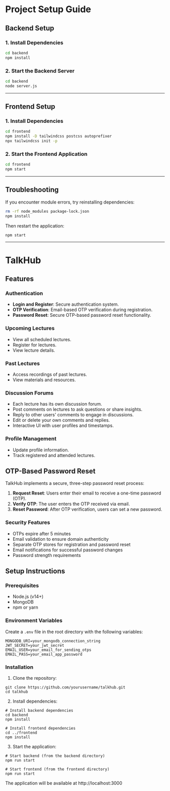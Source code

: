 # Project Setup Guide

## Backend Setup

### 1. Install Dependencies
```bash
cd backend
npm install
```

### 2. Start the Backend Server
```bash
cd backend
node server.js
```

---

## Frontend Setup

### 1. Install Dependencies
```bash
cd frontend
npm install -D tailwindcss postcss autoprefixer
npx tailwindcss init -p
```

### 2. Start the Frontend Application
```bash
cd frontend
npm start
```

---

## Troubleshooting

If you encounter module errors, try reinstalling dependencies:
```bash
rm -rf node_modules package-lock.json
npm install
```

Then restart the application:
```bash
npm start
```

---

# TalkHub

## Features

### Authentication
- **Login and Register**: Secure authentication system.
- **OTP Verification**: Email-based OTP verification during registration.
- **Password Reset**: Secure OTP-based password reset functionality.

### Upcoming Lectures
- View all scheduled lectures.
- Register for lectures.
- View lecture details.

### Past Lectures
- Access recordings of past lectures.
- View materials and resources.

### Discussion Forums
- Each lecture has its own discussion forum.
- Post comments on lectures to ask questions or share insights.
- Reply to other users' comments to engage in discussions.
- Edit or delete your own comments and replies.
- Interactive UI with user profiles and timestamps.

### Profile Management
- Update profile information.
- Track registered and attended lectures.

## OTP-Based Password Reset

TalkHub implements a secure, three-step password reset process:

1. **Request Reset**: Users enter their email to receive a one-time password (OTP).
2. **Verify OTP**: The user enters the OTP received via email.
3. **Reset Password**: After OTP verification, users can set a new password.

### Security Features

- OTPs expire after 5 minutes
- Email validation to ensure domain authenticity
- Separate OTP stores for registration and password reset
- Email notifications for successful password changes
- Password strength requirements

## Setup Instructions

### Prerequisites
- Node.js (v14+)
- MongoDB
- npm or yarn

### Environment Variables
Create a `.env` file in the root directory with the following variables:

```
MONGODB_URI=your_mongodb_connection_string
JWT_SECRET=your_jwt_secret
EMAIL_USER=your_email_for_sending_otps
EMAIL_PASS=your_email_app_password
```

### Installation

1. Clone the repository:
```
git clone https://github.com/yourusername/talkhub.git
cd talkhub
```

2. Install dependencies:
```
# Install backend dependencies
cd backend
npm install

# Install frontend dependencies
cd ../frontend
npm install
```

3. Start the application:
```
# Start backend (from the backend directory)
npm run start

# Start frontend (from the frontend directory)
npm run start
```

The application will be available at http://localhost:3000
